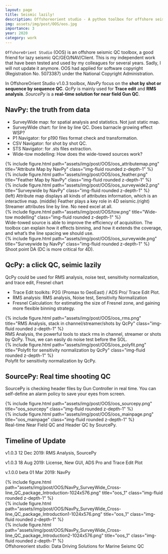 ```yaml
---
layout: page
title: Seismic lazily!
description: Offshoreorient studio - A python toolbox for offshore seismic QC
img: assets/img/post/OOS/oos.jpg
importance: 3
year: 2020
category: work
---
```


`OffshoreOrient Studio` (OOS) is an offshore seismic QC toolbox, a good friend for lazy seismic QC/GEO/NAV/Client. This is my independent work that have been tested and used by my colleagues for several years. Sadly, I will not update it anymore. OOS had applied for software copyright (Registration No. 5073387) under the National Copyright Administration.

In OffshoreOrient Studio v1.0.3 toolbox, *NavPy* focus on the **shot by shot or sequence by sequence QC**. *QcPy* is mainly used for **Trace edit** and **RMS analysis**. *SourcePy* is  a **real-time solution for near field Gun QC**.

## NavPy: the truth from data

- SurveyWide map: for spatial analysis and statistics. Not just static map.
- SurveyWide chart: for line by line QC. Does barnacle growing effect WSP?
- P1 Navigator: for p190 files format check and transformation.
- CSV Navigator: for shot by shot QC.
- STS Navigator: for .sts files extraction.
- Wide-tow modelling: How does the wide-towed sources work?


<div class="row">
    <div class="col-sm mt-3 mt-md-0">
        {% include figure.html path="assets/img/post/OOS/oos_attributemap.png" title="Attribute Map by NavPy" class="img-fluid rounded z-depth-1" %}
    </div>
    <div class="col-sm mt-3 mt-md-0">
        {% include figure.html path="assets/img/post/OOS/oos_feather.png" title="Feather Map by NavPy" class="img-fluid rounded z-depth-1" %}
    </div>
    <div class="col-sm mt-3 mt-md-0">
        {% include figure.html path="assets/img/post/OOS/oos_surveywide2.png" title="Surveywide by NavPy" class="img-fluid rounded z-depth-1" %}
    </div>
</div>
<div class="caption">
    (left) Attribute map displays all kinds of attributes information, which is an interactive map. (middle) Feather plays a key role in 4D seismic.(right) Streamer attributes line by line. No need excel at all.
</div>


<div class="row">
    <div class="col-sm mt-3 mt-md-0">
        {% include figure.html path="assets/img/post/OOS/tow.png" title="Wide-tow modelling" class="img-fluid rounded z-depth-1" %}
    </div>
</div>
<div class="caption">
    Wide-towed source is able to improve the efficiency of acquisition. The toolbox can explain how it effects binning, and how it extends the coverage, and what’s the line spacing we should use.
</div>


<div class="row">
    <div class="col-sm mt-3 mt-md-0">
        {% include figure.html path="assets/img/post/OOS/oos_surveywide.png" title="Surveywide by NavPy" class="img-fluid rounded z-depth-1" %}
    </div>
</div>
<div class="caption">
    Shoot point DA (DC is more critical for 4D).
</div>


## QcPy: a click QC, seimic lazily

QcPy could be used for RMS analysis, noise test, sensitivity normalization, and trace edit, Fresnel chart

- Trace Edit toolkits: P2G (Promax to GeoEast) / ADS Pro/ Trace Edit Plot. 
- RMS analysis:  RMS analysis, Noise test, Sensitivity Normalization
- Fresnel Calculation: for estimating the size of Fresnel zone, and gaining more flexible binning strategy.


<div class="row">
    <div class="col-sm mt-3 mt-md-0">
        {% include figure.html path="assets/img/post/OOS/oos_rms.png" title="RMS Analysis, stack in channel/streamer/shots by QcPy" class="img-fluid rounded z-depth-1" %}
    </div>
</div>
<div class="caption">
    RMS Analysis, the powerful tools to stack rms in channel, streamer or shots by QcPy. Thus, we can easily do noise test before the SOL.
</div>


<div class="row">
    <div class="col-sm mt-3 mt-md-0">
        {% include figure.html path="assets/img/post/OOS/oos_polyfit.png" title="Polyfit for sensitivity normalization by QcPy" class="img-fluid rounded z-depth-1" %}
    </div>
</div>
<div class="caption">
    Polyfit for sensitivity normalization by QcPy.
</div>

## SourcePy: Real time shooting QC

SourcePy is checking header files by Gun Controller in real time. You can self-define an alarm policy to save your eyes from screen.

<div class="row justify-content-sm-center">
    <div class="col-sm-6 mt-3 mt-md-0">
        {% include figure.html path="assets/img/post/OOS/oos_sourcepy.png" title="oos_sourcepy" class="img-fluid rounded z-depth-1" %}
    </div>
    <div class="col-sm-4 mt-3 mt-md-0">
        {% include figure.html path="assets/img/post/OOS/oos_mainpage.png" title="oos_mainpage" class="img-fluid rounded z-depth-1" %}
    </div>
</div>
<div class="caption">
    Real-time Near Field QC and Header QC by SourcePy.
</div>


## Timeline of Update


v1.0.3 12 Dec 2019: RMS Analysis, SourcePy

v1.0.3 18 Aug 2019: License, New GUI, ADS Pro and Trace Edit Plot

v.1.0.0 beta 01 Mar 2019: NavPy

<div class="row">
    <div class="col-sm mt-3 mt-md-0">
        {% include figure.html path="assets/img/post/OOS/NavPy_SurveyWide_Cross-line_QC_package_Introduction-1024x576.png" title="oos_1" class="img-fluid rounded z-depth-1" %}
    </div>
    <div class="col-sm mt-3 mt-md-0">
        {% include figure.html path="assets/img/post/OOS/NavPy_SurveyWide_Cross-line_QC_package_Introduction1-1024x576.png" title="oos_1" class="img-fluid rounded z-depth-1" %}
    </div>
    <div class="col-sm mt-3 mt-md-0">
        {% include figure.html path="assets/img/post/OOS/NavPy_SurveyWide_Cross-line_QC_package_Introduction2-1024x576.png" title="oos_1" class="img-fluid rounded z-depth-1" %}
    </div>
</div>
<div class="caption">
    Offshoreorient studio: Data Driving Solutions for Marine Seismc QC
</div>

